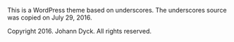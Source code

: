 This is a WordPress theme based on underscores. The underscores source was copied on July 29, 2016.

Copyright 2016. Johann Dyck. All rights reserved.